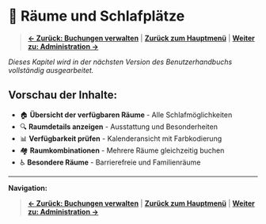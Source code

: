 # 🏨 Räume und Schlafplätze

> **[← Zurück: Buchungen verwalten](03-buchungen.md)** | **[Zurück zum Hauptmenü](README.md)** | **[Weiter zu: Administration →](05-administration.md)**

*Dieses Kapitel wird in der nächsten Version des Benutzerhandbuchs vollständig ausgearbeitet.*

## Vorschau der Inhalte:

- 🏠 **Übersicht der verfügbaren Räume** - Alle Schlafmöglichkeiten
- 🔍 **Raumdetails anzeigen** - Ausstattung und Besonderheiten
- 📊 **Verfügbarkeit prüfen** - Kalenderansicht mit Farbkodierung  
- 🏘️ **Raumkombinationen** - Mehrere Räume gleichzeitig buchen
- ♿ **Besondere Räume** - Barrierefreie und Familienräume

---

**Navigation:**  
> **[← Zurück: Buchungen verwalten](03-buchungen.md)** | **[Zurück zum Hauptmenü](README.md)** | **[Weiter zu: Administration →](05-administration.md)**